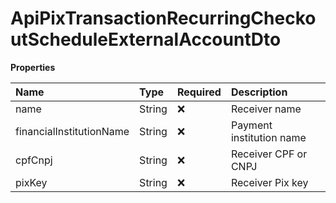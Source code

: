 # ApiPixTransactionRecurringCheckoutScheduleExternalAccountDto

**Properties**

| Name                     | Type   | Required | Description              |
| :----------------------- | :----- | :------- | :----------------------- |
| name                     | String | ❌       | Receiver name            |
| financialInstitutionName | String | ❌       | Payment institution name |
| cpfCnpj                  | String | ❌       | Receiver CPF or CNPJ     |
| pixKey                   | String | ❌       | Receiver Pix key         |

<!-- This file was generated by liblab | https://liblab.com/ -->
